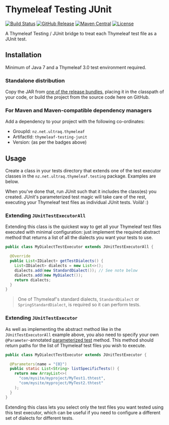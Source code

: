 
Thymeleaf Testing JUnit
=======================

[![Build Status](https://travis-ci.org/ultraq/thymeleaf-testing-junit.svg?branch=master)](https://travis-ci.org/ultraq/thymeleaf-testing-junit)
[![GitHub Release](https://img.shields.io/github/release/ultraq/thymeleaf-testing-junit.svg?maxAge=3600)](https://github.com/ultraq/thymeleaf-testing-junit/releases/latest)
[![Maven Central](https://img.shields.io/maven-central/v/nz.net.ultraq.thymeleaf/thymeleaf-testing-junit.svg?maxAge=3600)](http://search.maven.org/#search|ga|1|g%3A%22nz.net.ultraq.thymeleaf%22%20AND%20a%3A%22thymeleaf-testing-junit%22)
[![License](https://img.shields.io/github/license/ultraq/thymeleaf-testing-junit.svg?maxAge=2592000)](https://github.com/ultraq/thymeleaf-testing-junit/blob/master/LICENSE.txt)

A Thymeleaf Testing / JUnit bridge to treat each Thymeleaf test file as a JUnit
test.


Installation
------------

Minimum of Java 7 and a Thymeleaf 3.0 test environment required.

### Standalone distribution
Copy the JAR from [one of the release bundles](https://github.com/ultraq/thymeleaf-testing-junit/releases),
placing it in the classpath of your code, or build the project from the source
code here on GitHub.

### For Maven and Maven-compatible dependency managers
Add a dependency to your project with the following co-ordinates:

 - GroupId: `nz.net.ultraq.thymeleaf`
 - ArtifactId: `thymeleaf-testing-junit`
 - Version: (as per the badges above)


Usage
-----

Create a class in your tests directory that extends one of the test executor
classes in the `nz.net.ultraq.thymeleaf.testing` package.  Examples are below.

When you've done that, run JUnit such that it includes the class(es) you created.
JUnit's parameterized test magic will take care of the rest, executing your
Thymeleaf test files as individual JUnit tests.  Voilà! :)

### Extending `JUnitTestExecutorAll`

Extending this class is the quickest way to get all your Thymeleaf test files
executed with minimal configuration: just implement the required abstract method
that returns a list of all the dialects you want your tests to use.

```java
public class MyDialectTestExecutor extends JUnitTestExecutorAll {

  @Override
  public List<IDialect> getTestDialects() {
    List<IDialect> dialects = new List<>();
    dialects.add(new StandardDialect()); // See note below
    dialects.add(new MyDialect());
    return dialects;
  }
}
```

> One of Thymeleaf's standard dialects, `StandardDialect` or `SpringStandardDialect`,
> is required so it can perform tests.

### Extending `JUnitTestExecutor`

As well as implementing the abstract method like in the `JUnitTestExecutorAll`
example above, you also need to specify your own `@Parameter`-annotated
[parameterized test](https://github.com/junit-team/junit/wiki/Parameterized-tests)
method.  This method should return paths for the list of Thymeleaf test files
you wish to execute.

```java
public class MyDialectTestExecutor extends JUnitTestExecutor {

  @Parameters(name = "{0}")
  public static List<String> listSpecificTests() {
    return new ArrayList<>(
      "com/mysite/myproject/MyTest1.thtest",
      "com/mysite/myproject/MyTest2.thtest"
    );
  }
}
```

Extending this class lets you select only the test files you want tested using
this test executor, which can be useful if you need to configure a different set
of dialects for different tests.
